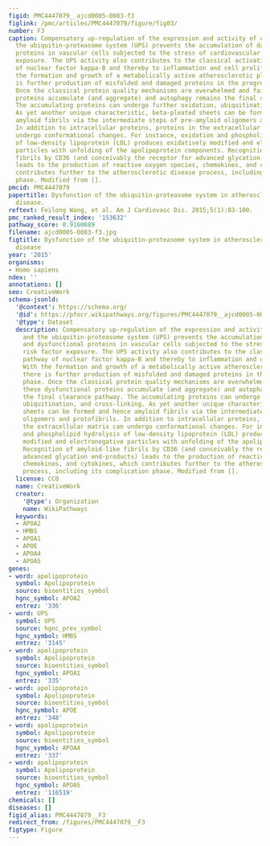 ```yaml
---
figid: PMC4447079__ajcd0005-0083-f3
figlink: /pmc/articles/PMC4447079/figure/fig03/
number: F3
caption: Compensatory up-regulation of the expression and activity of chaperones and
  the ubiquitin-proteasome system (UPS) prevents the accumulation of damaged and dysfunctional
  proteins in vascular cells subjected to the stress of cardiovascular risk factor
  exposure. The UPS activity also contributes to the classical activation pathway
  of nuclear factor kappa-B and thereby to inflammation and cell proliferation. With
  the formation and growth of a metabolically active atherosclerotic plaque, there
  is further production of misfolded and damaged proteins in the progression phase.
  Once the classical protein quality mechanisms are overwhelmed and fail, these dysfunctional
  proteins accumulate (and aggregate) and autophagy remains the final clearance pathway.
  The accumulating proteins can undergo further oxidation, ubiquitination, and cross-linking.
  As yet another unique characteristic, beta-pleated sheets can be formed and hence
  amyloid fibrils via the intermediate steps of pre-amyloid oligomers and protofibrils.
  In addition to intracellular proteins, proteins in the extracellular matrix can
  undergo conformational changes. For instance, oxidation and phospholipid hydrolysis
  of low-density lipoprotein (LDL) produces oxidatively modified and electronegative
  particles with unfolding of the apolipoprotein components. Recognition of amyloid-like
  fibrils by CD36 (and conceivably the receptor for advanced glycation end-products)
  leads to the production of reactive oxygen species, chemokines, and cytokines, which
  contributes further to the atherosclerotic disease process, including its complication
  phase. Modified from [].
pmcid: PMC4447079
papertitle: Dysfunction of the ubiquitin-proteasome system in atherosclerotic cardiovascular
  disease.
reftext: Feilong Wang, et al. Am J Cardiovasc Dis. 2015;5(1):83-100.
pmc_ranked_result_index: '153632'
pathway_score: 0.9160689
filename: ajcd0005-0083-f3.jpg
figtitle: Dysfunction of the ubiquitin-proteasome system in atherosclerotic cardiovascular
  disease
year: '2015'
organisms:
- Homo sapiens
ndex: ''
annotations: []
seo: CreativeWork
schema-jsonld:
  '@context': https://schema.org/
  '@id': https://pfocr.wikipathways.org/figures/PMC4447079__ajcd0005-0083-f3.html
  '@type': Dataset
  description: Compensatory up-regulation of the expression and activity of chaperones
    and the ubiquitin-proteasome system (UPS) prevents the accumulation of damaged
    and dysfunctional proteins in vascular cells subjected to the stress of cardiovascular
    risk factor exposure. The UPS activity also contributes to the classical activation
    pathway of nuclear factor kappa-B and thereby to inflammation and cell proliferation.
    With the formation and growth of a metabolically active atherosclerotic plaque,
    there is further production of misfolded and damaged proteins in the progression
    phase. Once the classical protein quality mechanisms are overwhelmed and fail,
    these dysfunctional proteins accumulate (and aggregate) and autophagy remains
    the final clearance pathway. The accumulating proteins can undergo further oxidation,
    ubiquitination, and cross-linking. As yet another unique characteristic, beta-pleated
    sheets can be formed and hence amyloid fibrils via the intermediate steps of pre-amyloid
    oligomers and protofibrils. In addition to intracellular proteins, proteins in
    the extracellular matrix can undergo conformational changes. For instance, oxidation
    and phospholipid hydrolysis of low-density lipoprotein (LDL) produces oxidatively
    modified and electronegative particles with unfolding of the apolipoprotein components.
    Recognition of amyloid-like fibrils by CD36 (and conceivably the receptor for
    advanced glycation end-products) leads to the production of reactive oxygen species,
    chemokines, and cytokines, which contributes further to the atherosclerotic disease
    process, including its complication phase. Modified from [].
  license: CC0
  name: CreativeWork
  creator:
    '@type': Organization
    name: WikiPathways
  keywords:
  - APOA2
  - HMBS
  - APOA1
  - APOE
  - APOA4
  - APOA5
genes:
- word: apolipoprotein
  symbol: Apolipoprotein
  source: bioentities_symbol
  hgnc_symbol: APOA2
  entrez: '336'
- word: UPS
  symbol: UPS
  source: hgnc_prev_symbol
  hgnc_symbol: HMBS
  entrez: '3145'
- word: apolipoprotein
  symbol: Apolipoprotein
  source: bioentities_symbol
  hgnc_symbol: APOA1
  entrez: '335'
- word: apolipoprotein
  symbol: Apolipoprotein
  source: bioentities_symbol
  hgnc_symbol: APOE
  entrez: '348'
- word: apolipoprotein
  symbol: Apolipoprotein
  source: bioentities_symbol
  hgnc_symbol: APOA4
  entrez: '337'
- word: apolipoprotein
  symbol: Apolipoprotein
  source: bioentities_symbol
  hgnc_symbol: APOA5
  entrez: '116519'
chemicals: []
diseases: []
figid_alias: PMC4447079__F3
redirect_from: /figures/PMC4447079__F3
figtype: Figure
---
```

